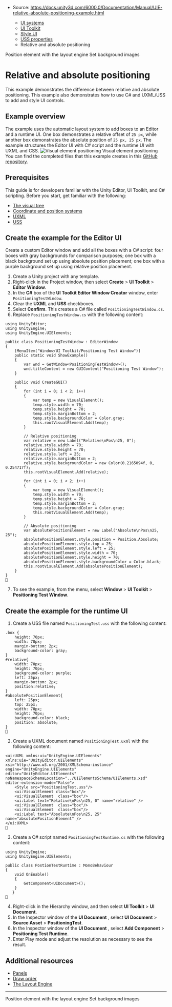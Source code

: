 * Source: https://docs.unity3d.com/6000.0/Documentation/Manual/UIE-relative-absolute-positioning-example.html

  * [UI systems](https://docs.unity3d.com/6000.0/Documentation/Manual/UIToolkits.html)
  * [UI Toolkit](https://docs.unity3d.com/6000.0/Documentation/Manual/UIElements.html)
  * [Style UI](https://docs.unity3d.com/6000.0/Documentation/Manual/UIE-USS.html)
  * [USS properties](https://docs.unity3d.com/6000.0/Documentation/Manual/UIE-uss-properties.html)
  * Relative and absolute positioning


[](https://docs.unity3d.com/6000.0/Documentation/Manual/UIE-LayoutEngine.html)
Position element with the layout engine
[](https://docs.unity3d.com/6000.0/Documentation/Manual/UIB-styling-ui-backgrounds.html)
Set background images
# Relative and absolute positioning
This example demonstrates the difference between relative and absolute positioning. This example also demonstrates how to use C# and UXML/USS to add and style UI controls.
## Example overview
The example uses the automatic layout system to add boxes to an Editor and a runtime UI. One box demonstrates a relative offset of `25 px`, while another box demonstrates the absolute position of `25 px, 25 px`.
The example structures the Editor UI with C# script and the runtime UI with UXML and CSS.
![Visual element positioning](https://docs.unity3d.com/6000.0/Documentation/uploads/Main/UIEcoordinatesExample.png) Visual element positioning
You can find the completed files that this example creates in this [GitHub repository](https://github.com/Unity-Technologies/ui-toolkit-manual-code-examples/tree/master/relative-and-absolute-position).
## Prerequisites
This guide is for developers familiar with the Unity Editor, UI Toolkit, and C# scripting. Before you start, get familiar with the following:
  * [The visual tree](https://docs.unity3d.com/6000.0/Documentation/Manual/UIE-VisualTree.html)
  * [Coordinate and position systems](https://docs.unity3d.com/6000.0/Documentation/Manual/UIE-coordinate-and-position-system.html)
  * [UXML](https://docs.unity3d.com/6000.0/Documentation/Manual/UIE-UXML.html)
  * [USS](https://docs.unity3d.com/6000.0/Documentation/Manual/UIE-USS.html)


## Create the example for the Editor UI
Create a custom Editor window and add all the boxes with a C# script: four boxes with gray backgrounds for comparison purposes; one box with a black background set up using absolute position placement; one box with a purple background set up using relative position placement.
  1. Create a Unity project with any template.
  2. Right-click in the Project window, then select **Create** > **UI Toolkit** > **Editor Window**.
  3. In the **C#** box of the **UI Toolkit Editor Window Creator** window, enter `PositioningTestWindow`.
  4. Clear the **UXML** and **USS** checkboxes.
  5. Select **Confirm**. This creates a C# file called `PositioningTestWindow.cs`.
  6. Replace `PositioningTestWindow.cs` with the following content:
```
using UnityEditor;
using UnityEngine;
using UnityEngine.UIElements;

public class PositioningTestWindow : EditorWindow
{
    [MenuItem("Window/UI Toolkit/Positioning Test Window")]
    public static void ShowExample()
    {
        var wnd = GetWindow<PositioningTestWindow>();
        wnd.titleContent = new GUIContent("Positioning Test Window");
    }

    public void CreateGUI()
    {
        for (int i = 0; i < 2; i++)
        {
            var temp = new VisualElement();
            temp.style.width = 70;
            temp.style.height = 70;
            temp.style.marginBottom = 2;
            temp.style.backgroundColor = Color.gray;
            this.rootVisualElement.Add(temp);
        }

        // Relative positioning
        var relative = new Label("Relative\nPos\n25, 0");
        relative.style.width = 70;
        relative.style.height = 70;
        relative.style.left = 25;
        relative.style.marginBottom = 2;
        relative.style.backgroundColor = new Color(0.2165094f, 0, 0.254717f);
        this.rootVisualElement.Add(relative);

        for (int i = 0; i < 2; i++)
        {
            var temp = new VisualElement();
            temp.style.width = 70;
            temp.style.height = 70;
            temp.style.marginBottom = 2;
            temp.style.backgroundColor = Color.gray;
            this.rootVisualElement.Add(temp);
        }

        // Absolute positioning
        var absolutePositionElement = new Label("Absolute\nPos\n25, 25");
        absolutePositionElement.style.position = Position.Absolute;
        absolutePositionElement.style.top = 25;
        absolutePositionElement.style.left = 25;
        absolutePositionElement.style.width = 70;
        absolutePositionElement.style.height = 70;
        absolutePositionElement.style.backgroundColor = Color.black;
        this.rootVisualElement.Add(absolutePositionElement);
    }
}

```

  7. To see the example, from the menu, select **Window** > **UI Toolkit** > **Positioning Test Window**.


## Create the example for the runtime UI
  1. Create a USS file named `PositioningTest.uss` with the following content:
```
.box {
    height: 70px;
    width: 70px;
    margin-bottom: 2px;
    background-color: gray;
}
#relative{
    width: 70px;
    height: 70px;
    background-color: purple;
    left: 25px;
    margin-bottom: 2px;
    position:relative;
}
#absolutePositionElement{
    left: 25px;
    top: 25px;
    width: 70px;
    height: 70px;
    background-color: black;
    position: absolute;
}

```

  2. Create a UXML document named `PositioningTest.uxml` with the following content:
```
<ui:UXML xmlns:ui="UnityEngine.UIElements" xmlns:uie="UnityEditor.UIElements"
xsi="http://www.w3.org/2001/XMLSchema-instance" engine="UnityEngine.UIElements"
editor="UnityEditor.UIElements" noNamespaceSchemaLocation="../UIElementsSchema/UIElements.xsd"
editor-extension-mode="False">
    <Style src="PositioningTest.uss"/>
    <ui:VisualElement class="box"/>
    <ui:VisualElement  class="box"/>
    <ui:Label text="Relative\nPos\n25, 0" name="relative" />
    <ui:VisualElement  class="box"/>
    <ui:VisualElement  class="box"/>
    <ui:Label text="Absolute\nPos\n25, 25" name="absolutePositionElement" />
</ui:UXML>

```

  3. Create a C# script named `PositioningTestRuntime.cs` with the following content:
```
using UnityEngine;
using UnityEngine.UIElements;

public class PostionTestRuntime : MonoBehaviour
{
    void OnEnable()
    {
        GetComponent<UIDocument>();
    }
   }

```

  4. Right-click in the Hierarchy window, and then select **UI Toolkit** > **UI Document**.
  5. In the Inspector window of the **UI Document** , select **UI Document** > **Source Asset** > **PositioningTest**.
  6. In the Inspector window of the **UI Document** , select **Add Component** > **Positioning Test Runtime**.
  7. Enter Play mode and adjust the resolution as necessary to see the result.


## Additional resources
  * [Panels](https://docs.unity3d.com/6000.0/Documentation/Manual/UIE-panels.html)
  * [Draw order](https://docs.unity3d.com/6000.0/Documentation/Manual/UIE-draw-order.html)
  * [The Layout Engine](https://docs.unity3d.com/6000.0/Documentation/Manual/UIE-LayoutEngine.html)


* * *
[](https://docs.unity3d.com/6000.0/Documentation/Manual/UIE-LayoutEngine.html)
Position element with the layout engine
[](https://docs.unity3d.com/6000.0/Documentation/Manual/UIB-styling-ui-backgrounds.html)
Set background images
